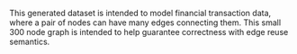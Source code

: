 This generated dataset is intended to model financial transaction data, where a
pair of nodes can have many edges connecting them.  This small 300 node graph
is intended to help guarantee correctness with edge reuse semantics.
